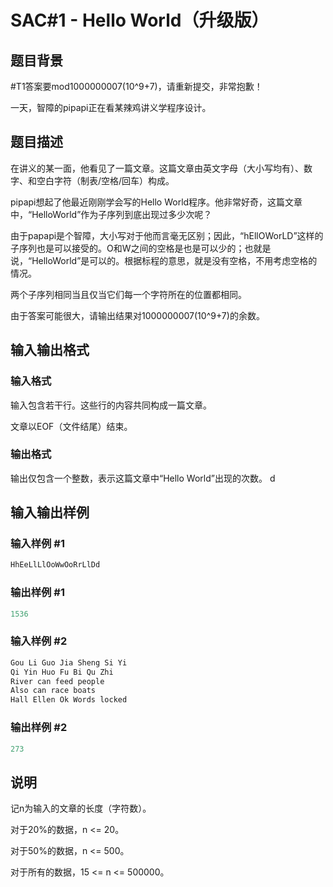 # SAC#1 - Hello World（升级版）

## 题目背景

#T1答案要mod1000000007(10^9+7)，请重新提交，非常抱歉！

一天，智障的pipapi正在看某辣鸡讲义学程序设计。

## 题目描述

在讲义的某一面，他看见了一篇文章。这篇文章由英文字母（大小写均有）、数字、和空白字符（制表/空格/回车）构成。

pipapi想起了他最近刚刚学会写的Hello World程序。他非常好奇，这篇文章中，“HelloWorld”作为子序列到底出现过多少次呢？

由于papapi是个智障，大小写对于他而言毫无区别；因此，“hEllOWorLD”这样的子序列也是可以接受的。O和W之间的空格是也是可以少的；也就是说，“HelloWorld”是可以的。根据标程的意思，就是没有空格，不用考虑空格的情况。

两个子序列相同当且仅当它们每一个字符所在的位置都相同。

由于答案可能很大，请输出结果对1000000007(10^9+7)的余数。

## 输入输出格式

### 输入格式

输入包含若干行。这些行的内容共同构成一篇文章。

文章以EOF（文件结尾）结束。

### 输出格式

输出仅包含一个整数，表示这篇文章中“Hello World”出现的次数。 d

## 输入输出样例

### 输入样例 #1

```cpp
HhEeLlLlOoWwOoRrLlDd
```


### 输出样例 #1

```cpp
1536
```


### 输入样例 #2

```cpp
Gou Li Guo Jia Sheng Si Yi
Qi Yin Huo Fu Bi Qu Zhi
River can feed people
Also can race boats
Hall Ellen Ok Words locked 
```


### 输出样例 #2

```cpp
273
```


## 说明

记n为输入的文章的长度（字符数）。

对于20%的数据，n <= 20。

对于50%的数据，n <= 500。

对于所有的数据，15 <= n <= 500000。


